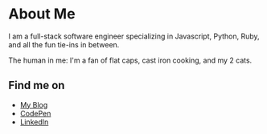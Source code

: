# About Me

I am a full-stack software engineer specializing in Javascript, Python, Ruby, and all the fun tie-ins in between.

The human in me: I'm a fan of flat caps, cast iron cooking, and my 2 cats.

## Find me on

- [My Blog](https://www.roymosby.me/)
- [CodePen](https://codepen.io/royemosby)
- [LinkedIn](https://www.linkedin.com/in/roy-mosby/)
